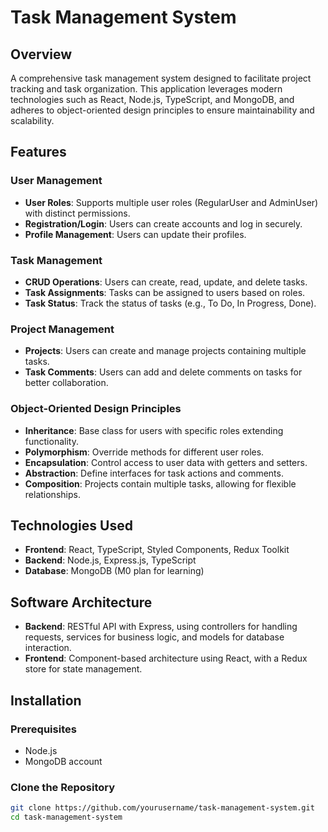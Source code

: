 # Task Management System

## Overview

A comprehensive task management system designed to facilitate project tracking and task organization. This application leverages modern technologies such as React, Node.js, TypeScript, and MongoDB, and adheres to object-oriented design principles to ensure maintainability and scalability.

## Features

### User Management

- **User Roles**: Supports multiple user roles (RegularUser and AdminUser) with distinct permissions.
- **Registration/Login**: Users can create accounts and log in securely.
- **Profile Management**: Users can update their profiles.

### Task Management

- **CRUD Operations**: Users can create, read, update, and delete tasks.
- **Task Assignments**: Tasks can be assigned to users based on roles.
- **Task Status**: Track the status of tasks (e.g., To Do, In Progress, Done).

### Project Management

- **Projects**: Users can create and manage projects containing multiple tasks.
- **Task Comments**: Users can add and delete comments on tasks for better collaboration.

### Object-Oriented Design Principles

- **Inheritance**: Base class for users with specific roles extending functionality.
- **Polymorphism**: Override methods for different user roles.
- **Encapsulation**: Control access to user data with getters and setters.
- **Abstraction**: Define interfaces for task actions and comments.
- **Composition**: Projects contain multiple tasks, allowing for flexible relationships.

## Technologies Used

- **Frontend**: React, TypeScript, Styled Components, Redux Toolkit
- **Backend**: Node.js, Express.js, TypeScript
- **Database**: MongoDB (M0 plan for learning)

## Software Architecture

- **Backend**: RESTful API with Express, using controllers for handling requests, services for business logic, and models for database interaction.
- **Frontend**: Component-based architecture using React, with a Redux store for state management.

## Installation

### Prerequisites

- Node.js
- MongoDB account

### Clone the Repository

```bash
git clone https://github.com/yourusername/task-management-system.git
cd task-management-system
```
